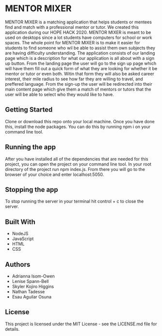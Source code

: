 # MENTOR MIXER
MENTOR MIXER is a matching application that helps students or mentees find and match with a professional mentor or tutor. We created this application during our HOPE HACK 2020. MENTOR MIXER is meant to be used on desktops since a lot students have computers for school or work spaces. The whole point for MENTOR MIXER is to make it easier for students to find someone who wil be able to assist them own subjects they are having difficulty understanding. The application consists of our landing page which is a description for what our application is all about with a sign up button. From the landing page the user will go to the sign up page which will have them fill out a quick form of what they are looking for whether it be mentor or tutor or even both. Witin that form they will also be asked career interest, their mile radius to see how far they are willing to travel, and preffered language. From the sign-up the user will be redirected into their main content page which give them a match of mentors or tutors that the user will be able to select who they would like to have.

## Getting Started 
Clone or download this repo onto your local machine. Once you have done this, install the node packages. You can do this by running npm i on your command line tool.

## Running the app
After you have installed all of the dependencies that are needed for this project, you can open the project on your command line tool. In your root directory of the project run npm index.js. From there you will go to the browser of your choice and enter localhost:5050. 

## Stopping the app
To stop running the server in your terminal hit control + c to close the server.

## Built With 
* NodeJS
* JavaScript
* HTML 
* CSS

## Authors
* Adrianna Isom-Owen
* Lenise Spann-Bell 
* Skyler Kojiro Higgins 
* Nathan Tadesse
* Esau Aguilar Osuna 

## License
This project is licensed under the MIT License - see the LICENSE.md file for details.
